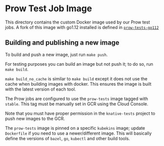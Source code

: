 # Prow Test Job Image

This directory contains the custom Docker image used by our Prow test jobs. A
fork of this image with go1.12 installed is defined in
[`prow-tests-go112`](../prow-tests-go112)

## Building and publishing a new image

To build and push a new image, just run `make push`.

For testing purposes you can build an image but not push it; to do so, run
`make build`.

`make build_no_cache` is similar to `make build` except it does not use the
cache when building images with docker. This ensures the image is built with the
latest version of each tool.

The Prow jobs are configured to use the `prow-tests` image tagged with `stable`.
This tag must be manually set in GCR using the Cloud Console.

Note that you must have proper permission in the `knative-tests` project to push
new images to the GCR.

The `prow-tests` image is pinned on a specific `kubekins` image; update
`Dockerfile` if you need to use a newer/different image. This will basically
define the versions of `bazel`, `go`, `kubectl` and other build tools.
